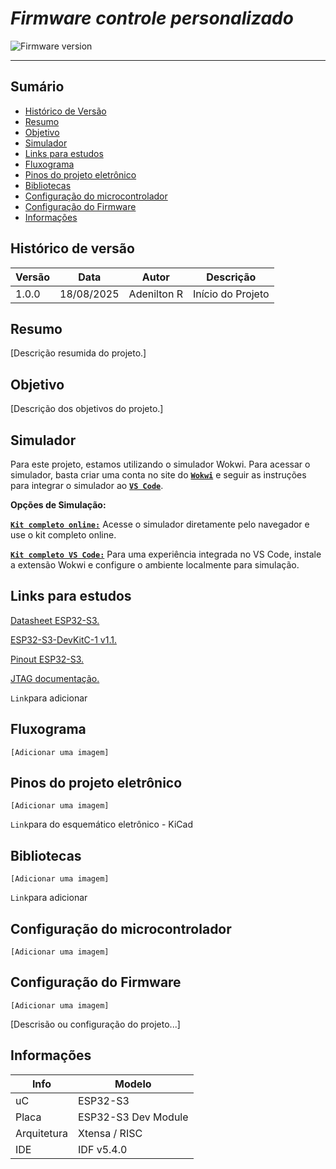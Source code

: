 # _Firmware controle personalizado_

![Firmware version](https://img.shields.io/badge/Firmware_version-1.0.0-blue)

---

## Sumário

- [Histórico de Versão](#histórico-de-versão)
- [Resumo](#resumo)
- [Objetivo](#objetivo)
- [Simulador](#simulador)
- [Links para estudos](#links-para-estudos)
- [Fluxograma](#fluxograma)
- [Pinos do projeto eletrônico](#pinos-do-projeto-eletrônico)
- [Bibliotecas](#bibliotecas)
- [Configuração do microcontrolador](#configuração-do-microcontrolador)
- [Configuração do Firmware](#configuração-do-firmware)
- [Informações](#informações)

## Histórico de versão

| Versão | Data       | Autor        | Descrição            |
|--------|------------|--------------|----------------------|
| 1.0.0  | 18/08/2025 | Adenilton R  | Início do Projeto    |

## Resumo

[Descrição resumida do projeto.]

## Objetivo

[Descrição dos objetivos do projeto.]

## Simulador

Para este projeto, estamos utilizando o simulador Wokwi. Para acessar o simulador, basta criar uma conta no site do [**`Wokwi`**](https://wokwi.com/) e seguir as instruções para integrar o simulador ao [**`VS Code`**](https://docs.wokwi.com/pt-BR/vscode/getting-started).

**Opções de Simulação:**

[**`Kit completo online:`**](https://wokwi.com/projects/410058572017039361) Acesse o simulador diretamente pelo navegador e use o kit completo online.

[**`Kit completo VS Code:`**](https://github.com/AdeniltonR/Controle-personalizado/tree/master/Firmware/Simulador/kit-completo) Para uma experiência integrada no VS Code, instale a extensão Wokwi e configure o ambiente localmente para simulação.

## Links para estudos

[Datasheet ESP32-S3.](https://br.mouser.com/datasheet/2/891/esp32_s3_wroom_1_wroom_1u_datasheet_en-2930317.pdf)

[ESP32-S3-DevKitC-1 v1.1.](https://docs.espressif.com/projects/esp-idf/en/latest/esp32s3/hw-reference/esp32s3/user-guide-devkitc-1.html)

[Pinout ESP32-S3.](https://www.studiopieters.nl/esp32-s3-wroom-pinout/)

[JTAG documentação.](https://docs.espressif.com/projects/esp-idf/en/stable/esp32s3/api-guides/jtag-debugging/index.html)

`Link`para adicionar

## Fluxograma

`[Adicionar uma imagem]`

## Pinos do projeto eletrônico

`[Adicionar uma imagem]`

`Link`para do esquemático eletrônico - KiCad

## Bibliotecas

`[Adicionar uma imagem]`

`Link`para adicionar

## Configuração do microcontrolador

`[Adicionar uma imagem]`

## Configuração do Firmware

`[Adicionar uma imagem]`

[Descrisão ou configuração do projeto...]

## Informações

| Info             | Modelo                   |
|------------------|--------------------------|
| uC               | ESP32-S3                 |
| Placa            | ESP32-S3 Dev Module      |
| Arquitetura      | Xtensa / RISC            |
| IDE              | IDF v5.4.0               |